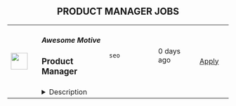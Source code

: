 <div align="center"><h2>PRODUCT MANAGER JOBS</h2></div><table><tr>
                <td width="100" height="100" rowspan="2">
                    <img src="https://avatars.githubusercontent.com/u/8514352?s=200&v=4" width="38px" height="auto">
                </td>
                <td width="300">
                    <h5>Awesome Motive</h5>
                    <h3>Product Manager</h3>
                </td>
                <td width="300">
                    <code>seo</code>
                </td>
                <td width="200">
                <text>0 days ago</text>
                </td>
                <td width="100" rowspan="2">
                <a href="https://www.realworkfromanywhere.com/jobs/product-manager-awesome-motive-5605" align="right" target="_blank">Apply</a>
                </td>
            </tr>
            <tr>
                <td colspan="3">
                <details><summary>Description</summary>
                <p>We’re looking for an experienced, customer-obsessed product leader who thrives in a fast-paced environment and loves to solve complex problems.&nbsp;</p><p>We are Awesome Motive, a global team with a single mission: help small businesses grow &amp; compete with the big guys. We’re the people behind OptinMonster, MonsterInsights, All in One SEO, WPForms, and more. We’re dedicated to providing exceptional products, and over 30 million websites rely on the tools we build. But we believe this is just the beginning, and you can help us shape what comes next.</p><p>In this role, you’ll own strategy and execution of key product initiatives. You will work closely across development, design, marketing, and more to ensure alignment and a laser-focused on the success of our customers.</p><p>💡 <strong>Interested in applying?</strong></p><p>🔍 <strong>Please read/follow the next steps outlined in "How to Apply" at the bottom of this listing. </strong></p><p><em>Attention to detail is one of our </em><a href="https://awesomemotive.com/core-values/" target="_blank" rel="nofollow noreferrer noopener" class="external">core values</a><em>! This is your chance to stand out :) </em></p><h3>To love this role, here’s the type of person you are:</h3><ul> <li>You are obsessed with customer success</li> <li>You love data, using this to make informed decisions to drive the best business outcomes</li> <li>You thrive on high agency - you're a self-starter with a "roll up your sleeves" attitude and growth mindset</li> <li>You know communication is oxygen, able to articulate complex ideas concisely and build buy-in</li> <li>You're a proven problem-solver with strong product intuition</li> <li>You infuse AI into basically everything you do, with measurable impact</li> </ul><h3>Common responsibilities include (but are not limited to):</h3><ul> <li> <strong>Product Strategy &amp; Roadmap</strong>: Define and maintain a clear product vision, strategy, and roadmap for your product area, aligning with overall company goals.</li> <li> <strong>Discovery &amp; Research</strong>: Conduct thorough competitor, customer, and market research to identify opportunities and inform product decisions.</li> <li> <strong>Requirements &amp; Prioritization</strong>: Write clear and detailed product requirements, user stories, and acceptance criteria. Prioritize features based on impact, feasibility, and alignment with business objectives.</li> <li> <strong>Execution &amp; Collaboration</strong>: Work closely across the team to ensure successful product lifecycle from ideation to launch and beyond.</li> <li> <strong>Performance Analysis &amp; Iteration</strong>: Monitor product performance using analytics tools, identify areas for improvement, and iterate on features based on data-driven insights.</li> <li> <strong>Across everything above</strong> - Leverage AI tools strategically so you and your team can be in the best position to drive meaningful outcomes</li> </ul><p><strong>Requirements</strong></p><ul> <li>3+ years of experience in product management for subscription software. At least some of this experience should be non-enterprise.</li> <li>Ability to define a compelling product vision, translate that into a prioritized roadmap, and execute against it.</li> <li>Experience leading brand teams and working effectively across departments to drive desired outcomes.</li> <li>Demonstrated history of data-driven decisions to improve business revenue.</li> <li>Experience auditing competitors and identifying market opportunities.</li> <li>Strong track record of leveraging AI to meaningfully improve business outcomes.</li> <li>Exceptional communication skills - written and verbal.</li> <li>At least half overlap with 9am-5pm ET work hours.</li> </ul><p><strong>Benefits</strong></p><p>Working for a fast-growing bootstrapped company is a rare opportunity, one we consider a lifestyle choice rather than a job choice. Our positions are challenging, but also come with amazing advantages and fulfillment to those who earn them. Here’s what we offer.</p><ul> <li>Competitive Salary.</li> <li>Term Life Insurance and Accidental Death &amp; Dismemberment for all full-time team members during their employment.</li> <li>Health, Dental, and Vision Insurance benefits for full-time U.S. employees.</li> <li>Health Insurance benefits for all employees in India, Pakistan, Brazil, Philippines, Ukraine, Poland, Romania, Nepal, Kenya, Mexico, Nigeria, Spain, Argentina &amp; Jamaica.</li> <li>Work from your home. We’re spread out all over the world – United States, Canada, Ukraine, India, Pakistan, Singapore, and many more.</li> <li>Flexible PTO after 90 days of employment. We encourage employees to take the time they need for a vacation, stay healthy, and spend time with friends and family.</li> <li>Holidays (based on your location).</li> <li>Paid Parental Leave.</li> <li>We happily provide or reimburse software you’ll need as well as books or courses that promote continued learning.</li> <li>We cover all costs of company travel (including our annual all-company retreat and mini-team meetups).</li> <li>Additional Perks include AM Welcome Box for new team members, Yearly Anniversary Gifts, and Technology Stipend each work anniversary.</li> <li>We give you the opportunity to solve challenging and meaningful problems that make a difference.</li> <li>Ability to work with some of the best people in the business through frequent, if not daily, interactions.</li> <li>And in case you were wondering: no politics, no b.s., and no jerks.</li> </ul><p></p><p><strong>Location </strong>This is a remote position - our team is spread around the globe! Our home base is in Florida, USA, so company operating hours are 9am - 5pm ET (UTC -5). While full coverage is not a requirement, you must be able to overlap with at least the first half of each day.</p><p><strong>Inclusion Statement </strong>At Awesome Motive, we strive to have the broadest possible view of diversity, going beyond visible differences to include the background, experiences, skills, and perspectives that make each person unique. Awesome Motive is proud to be an equal opportunity workplace and is committed to equal employment opportunity regardless of race, color, ancestry, religion, sex, national origin, sexual orientation, age, citizenship, marital status, disability, gender identity, veteran status, or any other basis protected by federal, state, or local law.</p><p><strong>How to apply? </strong>If all of this sounds interesting, then please submit your application!</p><p><strong>Please clearly include the following in your cover letter:</strong></p><ul> <li>Do you have a minimum of 3 years of experience in product managment? If yes, please describe and include details about the sorts of products and teams you've worked with.</li> <li>What's your experience driving measurable revenue increase from a product manager role? A quick example and/or lesson learned would be much appreciated here.</li> <li>What implementation of AI best demonstrates your ability to leverage these kinds of tools to drive meaningful business outcomes?</li> </ul><p>Also note, don't forget to proofread before submitting. Check spelling, capitalization, etc. This is your chance to make your application stand out :)</p><p>We won’t be able to individually respond to all applications, but if we feel you’re a strong match, someone will be in touch shortly. </p><p><strong>Thanks and we look forward to hearing from you!</strong></p>
                </details>
                </td>
            </tr></table>
